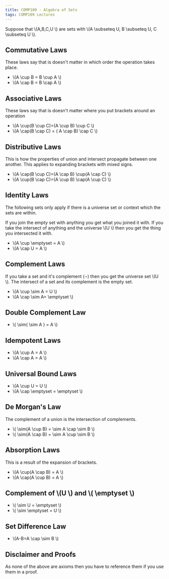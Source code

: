 ```yaml
---
title: COMP109 - Algebra of Sets
tags: COMP109 Lectures
---
```

Suppose that  \\(A,B,C,U \\) are sets with  \\(A  \\subseteq U, B  \\subseteq U, C  \\subseteq U \\).

## Commutative Laws
These laws say that is doesn't matter in which order the operation takes place.

*  \\(A \\cup B = B  \\cup A \\)
*  \\(A \\cap B = B  \\cap A \\)

## Associative Laws
These laws say that is doesn't matter where you put brackets around an operation

*  \\(A \\cup(B \\cup C)=(A \\cup B)  \\cup C \\)
*  \\(A  \\cap(B  \\cap C) = ( A  \\cap B)  \\cap C \\)

## Distributive Laws
This is how the properties of union and intersect propagate between one another. This applies to expanding brackets with mixed signs.

*  \\(A \\cap(B \\cup C)=(A \\cap B) \\cup(A \\cap C) \\)
*  \\(A \\cup(B \\cap C)=(A \\cup B) \\cap(A \\cup C) \\)

## Identity Laws
The following sets only apply if there is a universe set or context which the sets are within.

If you join the empty set with anything you get what you joined it with. If you take the intersect of anything and the universe  \\(U \\) then you get the thing you intersected it with.

*  \\(A \\cup  \\emptyset = A \\)
*  \\(A \\cap U = A \\)

## Complement Laws
If you take a set and it's complement (¬) then you get the universe set  \\(U \\). The intersect of a set and its complement is the empty set.

*  \\(A \\cup \\sim A = U \\)
*  \\(A \\cap \\sim A= \\emptyset \\)

## Double Complement Law
*  \\( \\sim( \\sim A ) = A \\)

## Idempotent Laws
*  \\(A  \\cup A = A \\)
*  \\(A  \\cap A = A \\)

## Universal Bound Laws
*  \\(A \\cup U = U \\)
*  \\(A \\cap  \\emptyset =  \\emptyset \\)

## De Morgan's Law
The complement of a union is the intersection of complements.

*  \\( \\sim(A \\cup B) =  \\sim A \\cap \\sim B \\)
*  \\( \\sim(A \\cap B) =  \\sim A \\cup \\sim B \\)

## Absorption Laws
This is a result of the expansion of brackets.

*  \\(A \\cup(A \\cap B) = A \\)
*  \\(A \\cap(A \\cup B) = A \\)

## Complement of  \\(U \\) and  \\( \\emptyset \\)

*  \\( \\sim U =  \\emptyset \\)
*  \\( \\sim  \\emptyset = U \\)

## Set Difference Law

*  \\(A-B=A \\cap \\sim B \\)

## Disclaimer and Proofs
As none of the above are axioms then you have to reference them if you use them in a proof.
